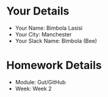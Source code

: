 <!--

The title for your pull request should be made in this format

CITY CLASS_NO - FIRST_NAME LAST_NAME - MODULE - WEEK_NO

For example,

London Class 7 - Chris Owen - HTML/CSS - Week 1

-->

# Your Details

- Your Name: Bimbola Lasisi
- Your City: Manchester
- Your Slack Name: Bimbola (Bee)

# Homework Details

- Module: Gut/GitHub
- Week: Week 2
